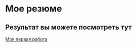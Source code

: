 # Мое резюме

## Результат вы можете посмотреть тут

[Моя первая работа](https://zaralarssonmq.github.io/MyPage/)
